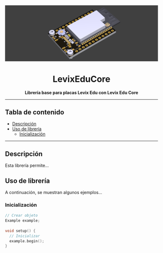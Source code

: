 ![Levix Edu Core](.img/logo.png)

<h1 align="center">
  LevixEduCore
</h1>

<p align="center">
  <b>Librería base para placas Levix Edu con Levix Edu Core</b>
</p>

---

## Tabla de contenido <!-- omit in toc -->
- [Descripción](#descripción)
- [Uso de librería](#uso-de-librería)
  - [Inicialización](#inicialización)

---

## Descripción
Esta librería permite...

## Uso de librería
A continuación, se muestran algunos ejemplos...

### Inicialización
```cpp
// Crear objeto
Example example;

void setup() {
  // Inicializar
  example.begin();
}
```